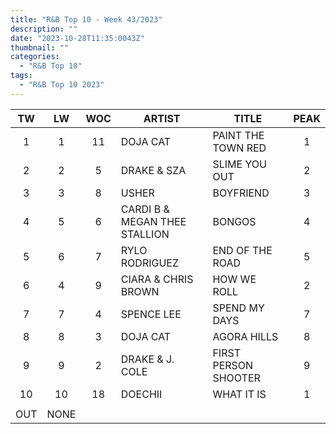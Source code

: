 ```yaml
---
title: "R&B Top 10 - Week 43/2023"
description: ""
date: "2023-10-28T11:35:0043Z"
thumbnail: ""
categories:
  - "R&B Top 10"
tags:
  - "R&B Top 10 2023"
---
```

<!--more-->
|TW|LW|WOC|ARTIST|TITLE|PEAK|
|:----:|:----:|:----:|----|----|:----:|
|1|1|11|DOJA CAT|PAINT THE TOWN RED|1|
|2|2|5|DRAKE & SZA|SLIME YOU OUT|2|
|3|3|8|USHER|BOYFRIEND|3|
|4|5|6|CARDI B & MEGAN THEE STALLION|BONGOS|4|
|5|6|7|RYLO RODRIGUEZ|END OF THE ROAD|5|
|6|4|9|CIARA & CHRIS BROWN|HOW WE ROLL|2|
|7|7|4|SPENCE LEE|SPEND MY DAYS|7|
|8|8|3|DOJA CAT|AGORA HILLS|8|
|9|9|2|DRAKE & J. COLE|FIRST PERSON SHOOTER|9|
|10|10|18|DOECHII|WHAT IT IS|1|
| | | | | | |
|OUT|NONE| | | | |
